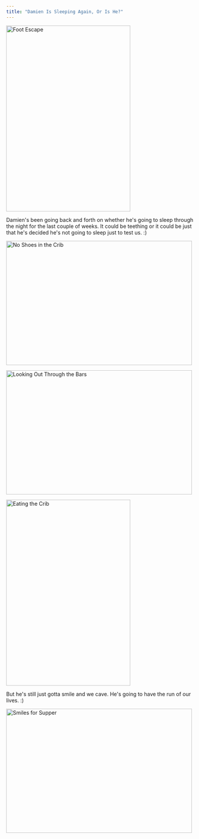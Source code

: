 ```yaml
---
title: "Damien Is Sleeping Again, Or Is He?"
---
```

<p><a href="http://www.flickr.com/photos/lemon/2364694861/" class="tt-flickr"><img src="http://farm3.static.flickr.com/2164/2364694861_82546c8940.jpg" alt="Foot Escape" width="334" height="500" border="0" /></a></p>
<p>Damien's been going back and forth on whether he's going to sleep through the night for the last couple of weeks.  It could be teething or it could be just that he's decided he's not going to sleep just to test us.  :)</p>
<p><a href="http://www.flickr.com/photos/lemon/2364697259/" class="tt-flickr"><img src="http://farm3.static.flickr.com/2229/2364697259_116cf8416e.jpg" alt="No Shoes in the Crib" width="500" height="334" border="0" /></a></p>
<p><a href="http://www.flickr.com/photos/lemon/2365523446/" class="tt-flickr"><img src="http://farm3.static.flickr.com/2370/2365523446_75caa3e62a.jpg" alt="Looking Out Through the Bars" width="500" height="334" border="0" /></a></p>
<p><a href="http://www.flickr.com/photos/lemon/2365525890/" class="tt-flickr"><img src="http://farm3.static.flickr.com/2238/2365525890_f460913cc9.jpg" alt="Eating the Crib" width="334" height="500" border="0" /></a></p>
<p>But he's still just gotta smile and we cave.  He's going to have the run of our lives.  :)</p>
<p><a href="http://www.flickr.com/photos/lemon/2364701001/" class="tt-flickr"><img src="http://farm4.static.flickr.com/3208/2364701001_eaaf9724c8.jpg" alt="Smiles for Supper" width="500" height="334" border="0" /></a></p>
